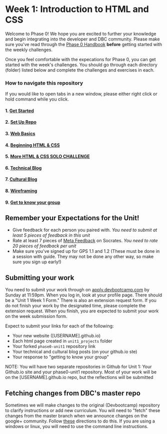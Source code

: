 # Week 1: Introduction to HTML and CSS

Welcome to Phase 0! We hope you are excited to further your knowledge and begin integrating into the developer and DBC community. Please make sure you've read through the [Phase 0 Handbook](https://github.com/devbootcamp/phase_0_handbook) **before** getting started with the weekly challenges. 

Once you feel comfortable with the expecations for Phase 0, you can get started with the week's challenges. You should go through each directory (folder) listed below and complete the challenges and exercises in each.  

### How to navigate this repository
If you would like to open tabs in a new window, please either right click or hold command while you click. 

#### 1. [Get Started](1-Get-Started)
#### 2. [Set Up Repo](2-set-up-repo)
#### 3. [Web Basics](3-web-basics)
#### 4. [Beginning HTML & CSS](4-beginning-HTML-CSS)
#### 5. [More HTML & CSS SOLO CHALLENGE](5-HTML-CSS-solo-challenge)
#### 6. [Technical Blog](6-technical-blog)
#### 7. [Cultural Blog](7-cultural-blog.md)
#### 8. [Wireframing](8-wireframing)
#### 9. [Get to know your group](9-get-to-know-your-group)

## Remember your Expectations for the Unit!
- Give feedback for each person you paired with. *You need to submit at least 5 pieces of feedback in this unit*
- Rate at least 7 pieces of [Meta Feedback](https://socrates.devbootcamp.com/feedback) on Socrates. *You need to rate 20 pieces of feedback per unit*
- Make sure you've signed up for GPS 1.1 and 1.2 (These must be done in a session with guide. They may not be done any other way, so make sure you sign up early!)

## Submitting your work
You need to submit your work through on [apply.devbootcamp.com](http://apply.devbootcamp.com) by Sunday at 11:59pm. When you log in, look at your profile page. There should be a "Unit 1 Week 1 Form." There is also an extension request form. If you do not finish your work by the designated time, please complete the extension request. When you finish, you are expected to submit your work on the week submission form. 

Expect to submit your links for each of the following:

* Your new website ([USERNAME].github.io)
* Each html page created in `unit1_projects` folder
* Your forked `phase0-unit1` repository link
* Your technical and cultural blog posts (on your github.io ste)
* Your response to "getting to know your group" 

NOTE: You will have two separate repositories in Github for Unit 1: Your Github.io site and your phase0-unit1 repository. Most of your work will be on the [USERNAME].github.io repo, but the reflections will be submitted

## Fetching changes from DBC's master repo
Sometimes we will make changes to the original (Devbootcamp) repository to clarify instructions or add new curriculum. You will need to "fetch" these changes from the master branch when we announce changes on the google+ community. Follow [these](https://github.com/Devbootcamp/phase-0-handbook/blob/master/fetching-changes.md) directions to do this. If you are using a windows or linux, you will need to use the command line instructions.



